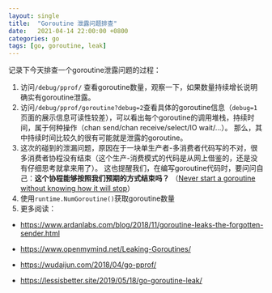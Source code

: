 ```yaml
---
layout: single
title:  "Goroutine 泄露问题排查"
date:   2021-04-14 22:00:00 +0800
categories: go
tags: [go, goroutine, leak]
---
```


记录下今天排查一个goroutine泄露问题的过程：

1. 访问`/debug/pprof/` 查看goroutine数量，观察一下，如果数量持续增长说明确实有goroutine泄露。
2. 访问`/debug/pprof/goroutine?debug=2`查看具体的goroutine信息（`debug=1`页面的展示信息可读性较差），可以看出每个goroutine的调用堆栈，持续时间，属于何种操作（chan send/chan receive/select/IO wait/...）。
那么，其中持续时间比较久的很有可能就是泄露的goroutine。
3. 这次的碰到的泄漏问题，原因在于一块单生产者-多消费者代码写的不对，很多消费者协程没有结束（这个生产-消费模式的代码是从网上借鉴的，还是没有仔细思考就拿来用了）。 这也提醒我们，在编写goroutine代码时，要问问自己：**这个协程能够按照我们预期的方式结束吗？** （[Never start a goroutine without knowing how it will stop](https://dave.cheney.net/2016/12/22/never-start-a-goroutine-without-knowing-how-it-will-stop)）
4. 使用`runtime.NumGoroutine()`获取goroutine数量
5. 更多阅读：

* <https://www.ardanlabs.com/blog/2018/11/goroutine-leaks-the-forgotten-sender.html>

* <https://www.openmymind.net/Leaking-Goroutines/>

* <https://wudaijun.com/2018/04/go-pprof/>

* <https://lessisbetter.site/2019/05/18/go-goroutine-leak/>
